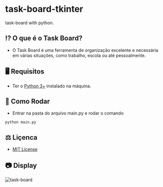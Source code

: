 # task-board-tkinter


task-board with python.


## ⁉ O que é o Task Board?

- O Task Board é uma ferramenta de organização excelente e necessária em várias situações, como trabalho, escola ou até pessoalmente.


## 🖥 Requisitos

- Ter o [Python 3+](http://www.python.org/) instalado na máquina.

## 🎡 Como Rodar

- Entrar na pasta do arquivo main.py e rodar o comando 
```
python main.py
```


## ⚖ Liçenca

- [MIT License](https://github.com/luisassmann/scrum-tkinter/blob/master/LICENSE?raw=True)

## 📷 Display

![task-board](https://github.com/luisassmann/task-board-tkinter/tree/master/src/images/task-board.png?raw=True)
